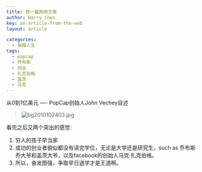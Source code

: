 ```yaml
---
title: 转一篇网络文章
author: Harry Chen
key: an-article-from-the-web
layout: article

categories:
  - 挨踢人生
tags:
  - popcap
  - 乔布斯
  - 创业
  - 扎克伯格
  - 盖茨
  - 马克
---
```


  从0到1亿美元 —- PopCap创始人John Vechey自述

> ![bg2010102403.jpg][1]

  看完之后又两个突出的感觉:

  1. 穷人的孩子早当家
  2. 成功的创业者貌似都没有读完学位，无论是大学还是研究生，such as 乔布斯乔大爷和盖茨大爷，以及facebook的创始人马克·扎克伯格。
  1. 所以，奋发图强，争取早日退学才是王道啊。

   [1]: http://image.beekka.com/blog/201010/bg2010102403.jpg
